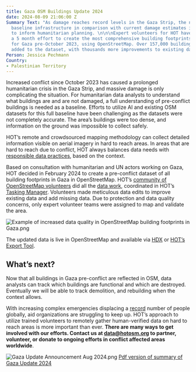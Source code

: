 ```yaml
---
title: Gaza OSM Buildings Update 2024
date: 2024-08-09 21:06:00 Z
Summary Text: "As damage reaches record levels in the Gaza Strip, the need to understand
  baseline infrastructure in comparison with current damage estimates is critical
  to inform humanitarian planning. \n\n\nExpert volunteers for HOT have recently completed
  a 5 month effort to create the most comprehensive building footprints dataset available
  for Gaza pre-October 2023, using OpenStreetMap. Over 157,000 buildings have been
  added to the dataset, with thousands more improvements to existing data."
Person: Jessica Pechmann
Country:
- Palestinian Territory
---
```


Increased conflict since October 2023 has caused a prolonged humanitarian crisis in the Gaza Strip, and massive damage is only complicating the situation. For humanitarian data analysts to understand what buildings are and are not damaged, a full understanding of pre-conflict buildings is needed as a baseline. Efforts to utilize AI and existing OSM datasets for this full baseline have been challenging as the datasets were not completely accurate. The area’s buildings were too dense, and information on the ground was impossible to collect safely. 

HOT’s remote and crowdsourced mapping methodology can collect detailed information visible on aerial imagery in hard to reach areas. In areas that are hard to reach due to conflict, HOT always balances data needs with [responsible data practices](https://www.hotosm.org/tools-and-data/data-principles/), based on the context.

Based on consultation with humanitarian and UN actors working on Gaza, HOT decided in February 2024 to create a pre-conflict dataset of all building footprints in Gaza in OpenStreetMap. HOT’s [community of OpenStreetMap volunteers](https://www.hotosm.org/community/) did all the [data work](https://wiki.openstreetmap.org/wiki/Gaza_Update_2024), coordinated in HOT’s [Tasking Manager](https://tasks.hotosm.org/). Volunteers made meticulous data edits to improve existing data and add missing data. Due to protection and data quality concerns, only expert volunteer teams were assigned to map and validate the area. 

![Example of increased data quality in OpenStreetMap building footprints in Gaza.png](/uploads/Example%20of%20increased%20data%20quality%20in%20OpenStreetMap%20building%20footprints%20in%20Gaza.png)

The updated data is live in OpenStreetMap and available via [HDX](https://data.humdata.org/dataset/hotosm_pse_buildings?) or [HOT’s Export Tool](https://export.hotosm.org/v3/). 

## What’s next? 

Now that all buildings in Gaza pre-conflict are reflected in OSM, data analysts can track which buildings are functional and which are destroyed. Eventually we will be able to track demolition, and rebuilding when the context allows. 

With increasing complex emergencies displacing a [record](https://www.unhcr.org/us/global-trends) number of people globally, aid organizations are struggling to keep up. HOT’s approach to utilize trained volunteers to remotely gather human-verified data on hard to reach areas is more important than ever. **There are many ways to get involved with our efforts. Contact us at data@hotosm.org to partner, volunteer, or donate to ongoing efforts in conflict affected areas worldwide**. 

![Gaza Update Announcement Aug 2024.png](/uploads/Gaza%20Update%20Announcement%20Aug%202024.png)
[Pdf version of summary of Gaza Update 2024](https://drive.google.com/file/d/1kwKOQgfyAsU56D7HUAxKvUsDwiWwECmG/view?usp=sharing)